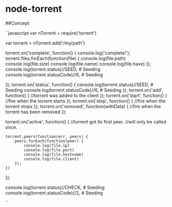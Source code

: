 node-torrent
============


##Concept

``javascript
var nTorrent = require('torrent')

var torrent = nTorrent.add('/my/path')

torrent.on('complete', function() {
	console.log('complete!');
	torrent.files.forEach(function(file) {
		console.log(file.path)
		console.log(file.size)
		console.log(file.name)
		console.log(file.have)
	});
	console.log(torrent.status)//SEED, # Seeding
	console.log(torrent.statusCode)//6, # Seeding

});
torrent.on('status', function() {
	console.log(torrent.status)//SEED, # Seeding
	console.log(torrent.statusCode)//6, # Seeding
});
torrent.on('add', function() {
	//torrent was added to the client
});
torrent.on('start', function() {
	//fire when the torrent starts
});
torrent.on('stop', function() {
	//fire when the torrent stops
});
torrent.on('removed', function(withData) {
	//fire when the torrent has been removed
});

torrent.on('active', function() {
	//torrent got its first peer.
	//will only be called once.
	
	torrent.peers(function(err, peers) {
		peers.forEach(function(peer) {
			console.log(file.ip)
			console.log(file.port)
			console.log(file.hostname)
			console.log(file.client)
		});
	})
});

console.log(torrent.status)//CHECK, # Seeding
console.log(torrent.statusCode)//2, # Seeding



``